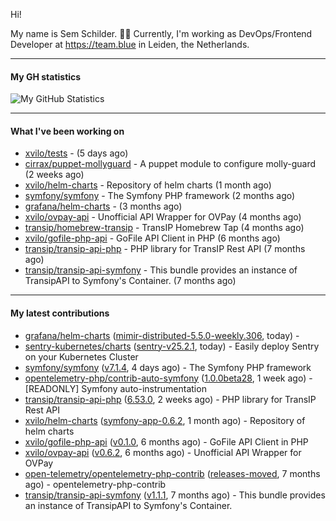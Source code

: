 Hi!

My name is Sem Schilder. 👋🏻 Currently, I'm working as DevOps/Frontend Developer at https://team.blue in Leiden, the Netherlands.

---

#### My GH statistics

![My GitHub Statistics](https://github-readme-stats.vercel.app/api?username=xvilo&show_icons=true&count_private=true&hide_title=true)

---

#### What I've been working on

- [xvilo/tests](https://github.com/xvilo/tests) -  (5 days ago)
- [cirrax/puppet-mollyguard](https://github.com/cirrax/puppet-mollyguard) - A puppet module to configure molly-guard (2 weeks ago)
- [xvilo/helm-charts](https://github.com/xvilo/helm-charts) - Repository of helm charts (1 month ago)
- [symfony/symfony](https://github.com/symfony/symfony) - The Symfony PHP framework (2 months ago)
- [grafana/helm-charts](https://github.com/grafana/helm-charts) -  (3 months ago)
- [xvilo/ovpay-api](https://github.com/xvilo/ovpay-api) - Unofficial API Wrapper for OVPay (4 months ago)
- [transip/homebrew-transip](https://github.com/transip/homebrew-transip) - TransIP Homebrew Tap (4 months ago)
- [xvilo/gofile-php-api](https://github.com/xvilo/gofile-php-api) - GoFile API Client in PHP (6 months ago)
- [transip/transip-api-php](https://github.com/transip/transip-api-php) - PHP library for TransIP Rest API (7 months ago)
- [transip/transip-api-symfony](https://github.com/transip/transip-api-symfony) - This bundle provides an instance of TransipAPI to Symfony&#39;s Container. (7 months ago)

---

#### My latest contributions

- [grafana/helm-charts](https://github.com/grafana/helm-charts) ([mimir-distributed-5.5.0-weekly.306](https://github.com/grafana/helm-charts/releases/tag/mimir-distributed-5.5.0-weekly.306), today) - 
- [sentry-kubernetes/charts](https://github.com/sentry-kubernetes/charts) ([sentry-v25.2.1](https://github.com/sentry-kubernetes/charts/releases/tag/sentry-v25.2.1), today) - Easily deploy Sentry on your Kubernetes Cluster
- [symfony/symfony](https://github.com/symfony/symfony) ([v7.1.4](https://github.com/symfony/symfony/releases/tag/v7.1.4), 4 days ago) - The Symfony PHP framework
- [opentelemetry-php/contrib-auto-symfony](https://github.com/opentelemetry-php/contrib-auto-symfony) ([1.0.0beta28](https://github.com/opentelemetry-php/contrib-auto-symfony/releases/tag/1.0.0beta28), 1 week ago) - [READONLY] Symfony auto-instrumentation
- [transip/transip-api-php](https://github.com/transip/transip-api-php) ([6.53.0](https://github.com/transip/transip-api-php/releases/tag/6.53.0), 2 weeks ago) - PHP library for TransIP Rest API
- [xvilo/helm-charts](https://github.com/xvilo/helm-charts) ([symfony-app-0.6.2](https://github.com/xvilo/helm-charts/releases/tag/symfony-app-0.6.2), 1 month ago) - Repository of helm charts
- [xvilo/gofile-php-api](https://github.com/xvilo/gofile-php-api) ([v0.1.0](https://github.com/xvilo/gofile-php-api/releases/tag/v0.1.0), 6 months ago) - GoFile API Client in PHP
- [xvilo/ovpay-api](https://github.com/xvilo/ovpay-api) ([v0.6.2](https://github.com/xvilo/ovpay-api/releases/tag/v0.6.2), 6 months ago) - Unofficial API Wrapper for OVPay
- [open-telemetry/opentelemetry-php-contrib](https://github.com/open-telemetry/opentelemetry-php-contrib) ([releases-moved](https://github.com/open-telemetry/opentelemetry-php-contrib/releases/tag/releases-moved), 7 months ago) - opentelemetry-php-contrib
- [transip/transip-api-symfony](https://github.com/transip/transip-api-symfony) ([v1.1.1](https://github.com/transip/transip-api-symfony/releases/tag/v1.1.1), 7 months ago) - This bundle provides an instance of TransipAPI to Symfony&#39;s Container.

